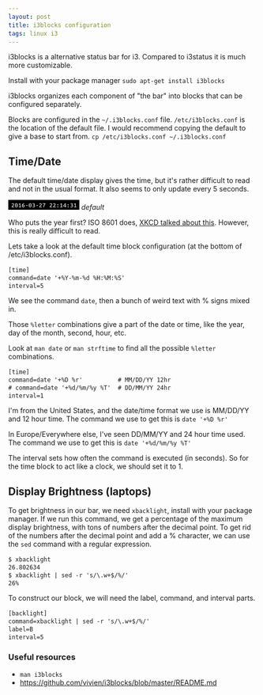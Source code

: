 ```yaml
---
layout: post
title: i3blocks configuration
tags: linux i3
---
```


i3blocks is a alternative status bar for i3. Compared to i3status it is much more customizable.

Install with your package manager `sudo apt-get install i3blocks`

i3blocks organizes each component of "the bar" into blocks that can be
configured separately.

Blocks are configured in the `~/.i3blocks.conf` file. `/etc/i3blocks.conf` is
the location of the default file. I would recommend copying the default to give
a base to start from. `cp /etc/i3blocks.conf ~/.i3blocks.conf`

## Time/Date


The default time/date display gives the time, but it's rather difficult to read
and not in the usual format. It also seems to only update every 5 seconds.

![i3blocks default time](/img/posts/i3blocks/time_date.png)
*default*

Who puts the year first? ISO 8601 does, [XKCD talked about
this](http://xkcd.com/1179/). However, this is really difficult to read.

Lets take a look at the default time block configuration (at the bottom of
/etc/i3blocks.conf).

    [time]
    command=date '+%Y-%m-%d %H:%M:%S'
    interval=5

We see the command `date`, then a bunch of weird text with % signs mixed in.

Those `%letter` combinations give a part of the date or time, like the year, day
of the month, second, hour, etc.

Look at `man date` or `man strftime` to find all the possible `%letter`
combinations.

    [time]
    command=date '+%D %r'          # MM/DD/YY 12hr
    # command=date '+%d/%m/%y %T'  # DD/MM/YY 24hr
    interval=1

I'm from the United States, and the date/time format we use is MM/DD/YY and 12
hour time. The command we use to get this is `date '+%D %r'`

In Europe/Everywhere else, I've seen DD/MM/YY and 24 hour time used. The command
we use to get this is `date '+%d/%m/%y %T'`

The interval sets how often the command is executed (in seconds). So for the
time block to act like a clock, we should set it to 1.

## Display Brightness (laptops)

To get brightness in our bar, we need `xbacklight`, install with your package
manager. If we run this command, we get a percentage of the maximum display
brightness, with tons of numbers after the decimal point. To get rid of the
numbers after the decimal point and add a % character, we can use the `sed` command with a regular
expression.

    $ xbacklight
    26.802634
    $ xbacklight | sed -r 's/\.w+$/%/'
    26%

To construct our block, we will need the label, command, and interval parts.

    [backlight]
    command=xbacklight | sed -r 's/\.w+$/%/'
    label=B
    interval=5

### Useful resources

* `man i3blocks`
* <https://github.com/vivien/i3blocks/blob/master/README.md>

